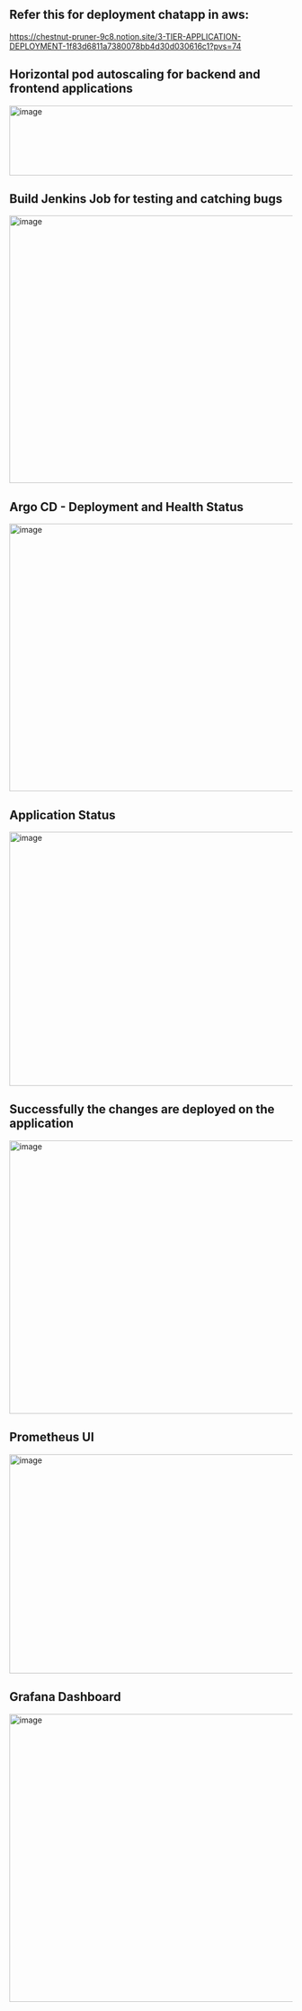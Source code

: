## Refer this for deployment chatapp in aws:
https://chestnut-pruner-9c8.notion.site/3-TIER-APPLICATION-DEPLOYMENT-1f83d6811a7380078bb4d30d030616c1?pvs=74

## Horizontal pod autoscaling for backend and frontend applications
<img width="594" height="124" alt="image" src="https://github.com/user-attachments/assets/a86e9461-1670-49c2-be49-5ffac603afe3" />

## Build Jenkins Job for testing and catching bugs
<img width="959" height="475" alt="image" src="https://github.com/user-attachments/assets/7ab2e18f-b9b1-4d11-84e2-e24daecca199" />

## Argo CD - Deployment and Health Status
<img width="959" height="475" alt="image" src="https://github.com/user-attachments/assets/685f5e69-c4d6-4039-8cc7-739e8be750df" />

## Application Status
<img width="959" height="451" alt="image" src="https://github.com/user-attachments/assets/efd1925f-6723-4128-8bb1-7186bc370fd8" />

## Successfully the changes are deployed on the application
<img width="959" height="485" alt="image" src="https://github.com/user-attachments/assets/236575e8-d424-47f7-814c-7ddcc43b110e" />

## Prometheus UI
<img width="959" height="389" alt="image" src="https://github.com/user-attachments/assets/a2ad9f32-196f-4b02-bcb3-f3adf929cb2c" />

## Grafana Dashboard
<img width="959" height="511" alt="image" src="https://github.com/user-attachments/assets/64a13627-e65b-48c4-ae42-56c7858eeb3d" />
